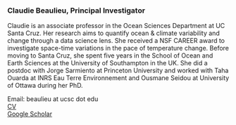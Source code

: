 ### Claudie Beaulieu, Principal Investigator

Claudie is an associate professor in the Ocean Sciences Department at UC Santa Cruz. Her research aims to quantify ocean & climate variability and change through a data science lens. She received a NSF CAREER award to investigate space-time variations in the pace of temperature change. Before moving to Santa Cruz, she spent five years in the School of Ocean and Earth Sciences at the University of Southampton in the UK. She did a postdoc with Jorge Sarmiento at Princeton University and worked with Taha Ouarda at INRS Eau Terre Environnement and Ousmane Seidou at University of Ottawa during her PhD. 

Email: beaulieu at ucsc dot edu  
[CV](https://docs.google.com/document/d/1fjsHa7iTmq5qalhRQ1b9jc_l18FojkG7pOrBffXFRwk/edit?usp=sharing)  
[Google Scholar](https://scholar.google.com/citations?user=kIrFYFcAAAAJ&hl=en)  
